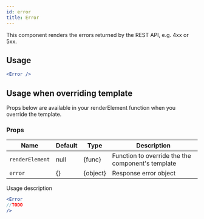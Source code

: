 ```yaml
---
id: error
title: Error
---
```

This component renders the errors returned by the REST API, e.g. 4xx or 5xx.

## Usage

```jsx
<Error />
```

## Usage when overriding template

Props below are available in your renderElement function when you override the template.

### Props

| Name              | Default       | Type      | Description             |
| ------------------|---------------| ----------|-------------------------|
| ``renderElement`` | null          | {func}    | Function to override the the component's template |
| ``error``         | {}            | {object}  | Response error object   |

Usage description
```jsx
<Error
//TODO
/>
```
